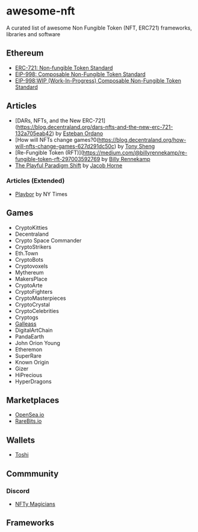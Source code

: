 # awesome-nft
A curated list of awesome Non Fungible Token (NFT, ERC721) frameworks, libraries and software

## Ethereum
- [ERC-721: Non-fungible Token Standard](https://github.com/ethereum/eips/issues/721)
- [EIP-998: Composable Non-Fungible Token Standard](https://github.com/ethereum/EIPs/issues/998)
- [EIP-998:WIP (Work-In-Progress) Composable Non-Fungible Token Standard](https://github.com/mattlockyer/composables-998) 

## Articles
- [DARs, NFTs, and the New ERC-721] (https://blog.decentraland.org/dars-nfts-and-the-new-erc-721-132a705eab42) by [Esteban Ordano](https://blog.decentraland.org/@eordano)
- [How will NFTs change games?0(https://blog.decentraland.org/how-will-nfts-change-games-627d291dc50c) by [Tony Sheng](https://blog.decentraland.org/@tonysheng)
- [Re-Fungible Token (RFT)](https://medium.com/@billyrennekamp/re-fungible-token-rft-297003592769 by [Billy Rennekamp](https://medium.com/@billyrennekamp)
- [The Playful Paradigm Shift](https://blog.coinbase.com/the-playful-paradigm-shift-4bf35d9d1d11) by [Jacob Horne](https://blog.coinbase.com/@jacobscott)

### Articles (Extended)
- [Playbor](https://schott.blogs.nytimes.com/2010/03/12/playbor/) by NY Times

## Games
- CryptoKitties
- Decentraland
- Crypto Space Commander
- CryptoStrikers
- Eth.Town
- CryptoBots
- Cryptovoxels
- Mythereum
- MakersPlace
- CryptoArte
- CryptoFighters
- CryptoMasterpieces
- CryptoCrystal
- CryptoCelebrities
- Cryptogs
- [Galleass](https://austingriffith.com/portfolio/galleass/)
- DigitalArtChain
- PandaEarth
- John Orion Young
- Etheremon
- SuperRare
- Known Origin
- Gizer
- HiPrecious
- HyperDragons

## Marketplaces
- [OpenSea.io](https://opensea.io/)
- [RareBits.io](http://rarebits.io/)

## Wallets
- [Toshi](http://www.toshi.org/)

## Commmunity

### Discord 
- [NFTy Magicians](https://discord.gg/gNSWat)

## Frameworks
